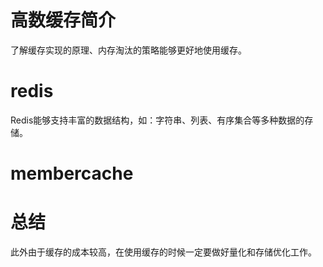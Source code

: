 # 高数缓存简介
了解缓存实现的原理、内存淘汰的策略能够更好地使用缓存。

# redis
Redis能够支持丰富的数据结构，如：字符串、列表、有序集合等多种数据的存储。

# membercache


# 总结
此外由于缓存的成本较高，在使用缓存的时候一定要做好量化和存储优化工作。